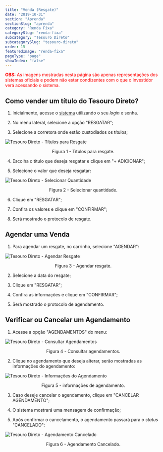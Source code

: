 ```yaml
---
title: "Venda (Resgate)"
date: "2019-10-31"
section: "Aprenda"
sectionSlug: "aprenda"
category: "Renda Fixa"
categorySlug: "renda-fixa"
subcategory: "Tesouro Direto"
subcategorySlug: "tesouro-direto"
order: 15
featuredImage: "renda-fixa"
pageType: "page"
showIndex: "false"
---
```


<p style="color:red"><strong>OBS:</strong> As imagens mostradas nesta página são apenas representações dos sistemas oficiais e podem não estar condizentes com o que o investidor verá acessando o sistema.</p>


## Como vender um título do Tesouro Direto?

1. Inicialmente, acesse o [sistema](https://www.tesourodireto.com.br/) utilizando o seu *login* e senha.

2. No menu lateral, selecione a opção "RESGATAR";

3. Selecione a corretora onde estão custodiados os títulos;

![Tesouro Direto - Títulos para Resgate](../img/resgatar-td-001.jpg)

<p class="legenda" style="text-align:center">Figura 1 - Títulos para resgate.</p>

4. Escolha o título que deseja resgatar e clique em "+ ADICIONAR";

5. Selecione o valor que deseja resgatar:

![Tesouro Direto - Selecionar Quantidade](../img/resgatar-td-002.jpg)

<p class="legenda" style="text-align:center">Figura 2 - Selecionar quantidade.</p>

6. Clique em "RESGATAR";

7. Confira os valores e clique em "CONFIRMAR";

8. Será mostrado o protocolo de resgate.





## Agendar uma Venda

1. Para agendar um resgate, no carrinho, selecione "AGENDAR":

![Tesouro Direto - Agendar Resgate](../img/resgatar-td-003.jpg)

<p class="legenda" style="text-align:center">Figura 3 - Agendar resgate.</p>

2. Selecione a data do resgate;

3. Clique em "RESGATAR";

4. Confira as informações e clique em "CONFIRMAR";

5. Será mostrado o protocolo de agendamento.

## Verificar ou Cancelar um Agendamento

1. Acesse a opção "AGENDAMENTOS" do menu:

![Tesouro Direto - Consultar Agendamentos](../img/agendamento-td-001.jpg)

<p class="legenda" style="text-align:center">Figura 4 - Consultar agendamentos.</p>

2. Clique no agendamento que deseja alterar, serão mostradas as informações do agendamento:

![Tesouro Direto - Informações do Agendamento](../img/agendamento-td-002.jpg)

<p class="legenda" style="text-align:center">Figura 5 - informações de agendamento.</p>

3. Caso deseje cancelar o agendamento, clique em "CANCELAR AGENDAMENTO";

4. O sistema mostrará uma mensagem de confirmação;

5. Após confirmar o cancelamento, o agendamento passará para o *status* "CANCELADO":

![Tesouro Direto - Agendamento Cancelado](../img/agendamento-td-003.jpg)

<p class="legenda" style="text-align:center">Figura 6 - Agendamento Cancelado.</p>

